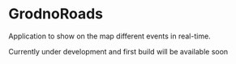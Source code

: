 # GrodnoRoads
Application to show on the map different events in real-time.

Currently under development and first build will be available soon
